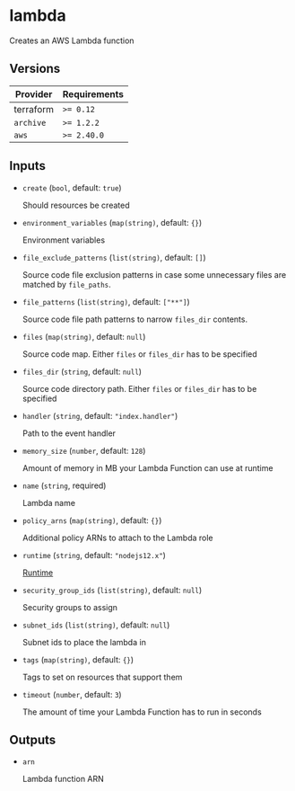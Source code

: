 # lambda

Creates an AWS Lambda function

<!-- bin/docs -->

## Versions

| Provider | Requirements |
|-|-|
| terraform | `>= 0.12` |
| `archive` | `>= 1.2.2` |
| `aws` | `>= 2.40.0` |

## Inputs

* `create` (`bool`, default: `true`)

    Should resources be created

* `environment_variables` (`map(string)`, default: `{}`)

    Environment variables

* `file_exclude_patterns` (`list(string)`, default: `[]`)

    Source code file exclusion patterns in case some unnecessary files are matched by `file_paths`.

* `file_patterns` (`list(string)`, default: `["**"]`)

    Source code file path patterns to narrow `files_dir` contents.

* `files` (`map(string)`, default: `null`)

    Source code map. Either `files` or `files_dir` has to be specified

* `files_dir` (`string`, default: `null`)

    Source code directory path. Either `files` or `files_dir` has to be specified

* `handler` (`string`, default: `"index.handler"`)

    Path to the event handler

* `memory_size` (`number`, default: `128`)

    Amount of memory in MB your Lambda Function can use at runtime

* `name` (`string`, required)

    Lambda name

* `policy_arns` (`map(string)`, default: `{}`)

    Additional policy ARNs to attach to the Lambda role

* `runtime` (`string`, default: `"nodejs12.x"`)

    [Runtime](https://docs.aws.amazon.com/lambda/latest/dg/API_CreateFunction.html#SSS-CreateFunction-request-Runtime)

* `security_group_ids` (`list(string)`, default: `null`)

    Security groups to assign

* `subnet_ids` (`list(string)`, default: `null`)

    Subnet ids to place the lambda in

* `tags` (`map(string)`, default: `{}`)

    Tags to set on resources that support them

* `timeout` (`number`, default: `3`)

    The amount of time your Lambda Function has to run in seconds



## Outputs

* `arn`

    Lambda function ARN
